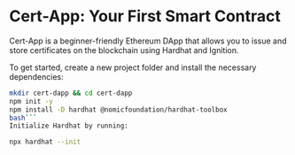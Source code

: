 # Cert-App: Your First Smart Contract

Cert-App is a beginner-friendly Ethereum DApp that allows you to issue and store certificates on the blockchain using Hardhat and Ignition.

To get started, create a new project folder and install the necessary dependencies:

```bash
mkdir cert-dapp && cd cert-dapp
npm init -y
npm install -D hardhat @nomicfoundation/hardhat-toolbox
bash```
Initialize Hardhat by running:

npx hardhat --init
